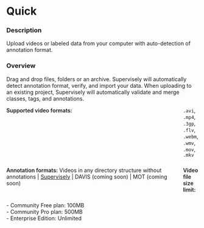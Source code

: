 # Quick

### Description

Upload videos or labeled data from your computer with auto-detection of annotation format.

### Overview

Drag and drop files, folders or an archive. Supervisely will automatically detect annotation format, verify, and import your data.
When uploading to an existing project, Supervisely will automatically validate and merge classes, tags, and annotations.

<div style="display: grid; grid-template-columns: auto 1fr; grid-column-gap: 5px; grid-row-gap: 10px; grid-auto-rows: auto;">
  <b style="font-weight: 600; flex: none;" class="mr5">Supported video formats:</b>
  <span><code>.avi</code>, <code>.mp4</code>, <code>.3gp</code>, <code>.flv</code>, <code>.webm</code>, <code>.wmv</code>, <code>.mov</code>, <code>.mkv</code></span>

<b style="font-weight: 600; flex: none;" class="mr5">Annotation formats:</b>
<span>
Videos in any directory structure without annotations<span> | </span>
<a href="https://raw.githubusercontent.com/supervisely-ecosystem/import-wizard-docs/master/converter_docs/videos/supervisely.md" data-key="sly-open-modal" data-modal-event="open-md-modal" >Supervisely</a><span> | </span>
DAVIS (coming soon)<span> | </span>
MOT (coming soon)
</span>

<b style="font-weight: 600; flex: none;" class="mr5">Video file size limit:</b>

  <div>
    <div>- Community Free plan: 100MB</div>
    <div>- Community Pro plan: 500MB</div>
    <div>- Enterprise Edition: Unlimited</div>
  </div>
</div>
